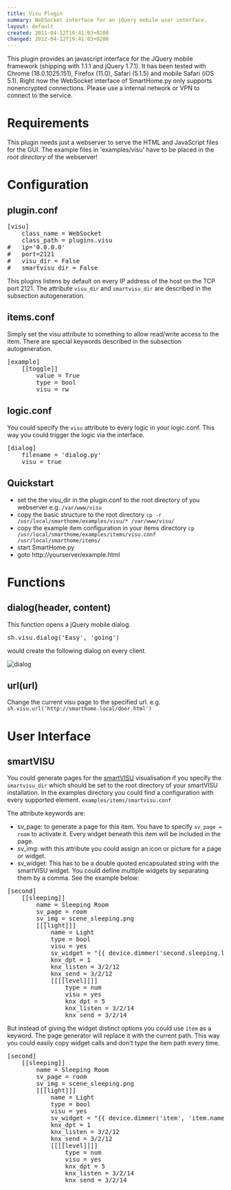 ```yaml
---
title: Visu Plugin
summary: WebSocket interface for an jQuery mobile user interface.
layout: default
created: 2011-04-12T19:41:03+0200
changed: 2012-04-12T19:41:03+0200
---
```


This plugin provides an javascript interface for the JQuery mobile framework (shipping with 1.1.1 and jQuery 1.7.1). It has been tested with Chrome (18.0.1025.151), Firefox (11.0), Safari (5.1.5) and mobile Safari (iOS 5.1).
Right now the WebSocket interface of SmartHome.py only supports nonencrypted connections. Please use a internal network or VPN to connect to the service.

# Requirements
This plugin needs just a webserver to serve the HTML and JavaScript files for the GUI.
The example files in 'examples/visu' have to be placed in the _root directory_ of the webserver!

# Configuration

## plugin.conf
<pre>
[visu]
    class_name = WebSocket
    class_path = plugins.visu
#   ip='0.0.0.0'
#   port=2121
#   visu_dir = False
#   smartvisu_dir = False
</pre>

This plugins listens by default on every IP address of the host on the TCP port 2121.
The attribute `visu_dir` and `smartvisu_dir` are described in the subsection autogeneration.

## items.conf

Simply set the visu attribute to something to allow read/write access to the item. There are special keywords described in the subsection autogeneration.

<pre>
[example]
    [[toggle]]
        value = True
        type = bool
        visu = rw
</pre>

## logic.conf
You could specify the `visu` attribute to every logic in your logic.conf. This way you could trigger the logic via the interface.
<pre>
[dialog]
    filename = 'dialog.py'
    visu = true
</pre>

## Quickstart

   * set the the visu_dir in the plugin.conf to the root directory of you webserver e.g. `/var/www/visu`
   * copy the basic structure to the root directory `cp -r /usr/local/smarthome/examples/visu/* /var/www/visu/`
   * copy the example item configuration in your items directory `cp /usr/local/smarthome/examples/items/visu.conf /usr/local/smarthome/items/`
   * start SmartHome.py
   * goto http://yourserver/example.html


Functions
=========

## dialog(header, content)

This function opens a jQuery mobile dialog.
<pre>sh.visu.dialog('Easy', 'going')</pre> would create the following dialog on every client.
![dialog](/smarthome/img/dialog.png)

## url(url)

Change the current visu page to the specified url. e.g. `sh.visu.url('http://smarthome.local/door.html')`


User Interface
==============
## smartVISU

You could generate pages for the [smartVISU](http://code.google.com/p/smartvisu/) visualisation if you specify the `smartvisu_dir` which should be set to the root directory of your smartVISU installation.
In the examples directory you could find a configuration with every supported element. `examples/items/smartvisu.conf`  

The attribute keywords are:

   * sv_page: to generate a page for this item. You have to specify `sv_page = room` to activate it. Every widget beneath this item will be included in the page.
   * sv_img: with this attribute you could assign an icon or picture for a page or widget.
   * sv_widget: This has to be a double quoted encapsulated string with the smartVISU widget. You could define multiple widgets by separating them by a comma. See the example below:

<pre>
[second]
    [[sleeping]]
        name = Sleeping Room
        sv_page = room
        sv_img = scene_sleeping.png
        [[[light]]]
            name = Light
            type = bool
            visu = yes
            sv_widget = "&#123;&#123; device.dimmer('second.sleeping.light', 'Light', 'second.sleeping.light', 'second.sleeping.light.level') &#125;&#125;"
            knx_dpt = 1
            knx_listen = 3/2/12
            knx_send = 3/2/12
            [[[[level]]]]
                type = num
                visu = yes
                knx_dpt = 5
                knx_listen = 3/2/14
                knx_send = 3/2/14
</pre>

But instead of giving the widget distinct options you could use `item` as a keyword.
The page generator will replace it with the current path. This way you could easily copy widget calls and don't type the item path every time.
<pre>
[second]
    [[sleeping]]
        name = Sleeping Room
        sv_page = room
        sv_img = scene_sleeping.png
        [[[light]]]
            name = Light
            type = bool
            visu = yes
            sv_widget = "&#123;&#123; device.dimmer('item', 'item.name', 'item', 'item.level') &#125;&#125;"
            knx_dpt = 1
            knx_listen = 3/2/12
            knx_send = 3/2/12
            [[[[level]]]]
                type = num
                visu = yes
                knx_dpt = 5
                knx_listen = 3/2/14
                knx_send = 3/2/14
</pre>

